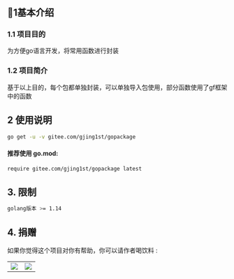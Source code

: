#
## 🌱1基本介绍
### 1.1 项目目的
为方便go语言开发，将常用函数进行封装
### 1.2 项目简介
基于以上目的，每个包都单独封装，可以单独导入包使用，部分函数使用了gf框架中的函数

## 2 使用说明
```bash
go get -u -v gitee.com/gjing1st/gopackage
```

#### 推荐使用 go.mod:
```bash
require gitee.com/gjing1st/gopackage latest
```

## 3. 限制
```bash
golang版本 >= 1.14
```

## 4. 捐赠
如果你觉得这个项目对你有帮助，你可以请作者喝饮料 :
<div align="center">
<table><tr>
<td><img src=https://gitee.com/gjing1st/bill_admin/raw/master/billApi/public/image/alipay.jpg border=0></td>
<td><img src=https://gitee.com/gjing1st/bill_admin/raw/master/billApi/public/image/wechat.jpg border=0></td>
</tr></table>
</div>
